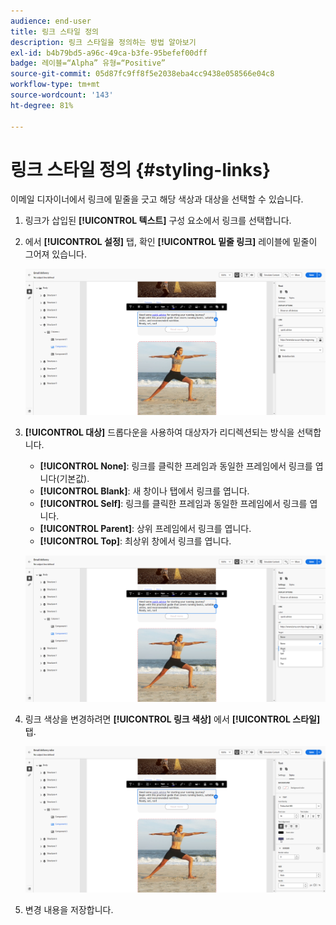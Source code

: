 ```yaml
---
audience: end-user
title: 링크 스타일 정의
description: 링크 스타일을 정의하는 방법 알아보기
exl-id: b4b79bd5-a96c-49ca-b3fe-95befef00dff
badge: 레이블=“Alpha” 유형=“Positive”
source-git-commit: 05d87fc9ff8f5e2038eba4cc9438e058566e04c8
workflow-type: tm+mt
source-wordcount: '143'
ht-degree: 81%

---
```



# 링크 스타일 정의 {#styling-links}

이메일 디자이너에서 링크에 밑줄을 긋고 해당 색상과 대상을 선택할 수 있습니다.

1. 링크가 삽입된 **[!UICONTROL 텍스트]** 구성 요소에서 링크를 선택합니다.

1. 에서 **[!UICONTROL 설정]** 탭, 확인 **[!UICONTROL 밑줄 링크]** 레이블에 밑줄이 그어져 있습니다.

   ![](assets/link_1.png)

1. **[!UICONTROL 대상]** 드롭다운을 사용하여 대상자가 리디렉션되는 방식을 선택합니다.

   * **[!UICONTROL None]**: 링크를 클릭한 프레임과 동일한 프레임에서 링크를 엽니다(기본값).
   * **[!UICONTROL Blank]**: 새 창이나 탭에서 링크를 엽니다.
   * **[!UICONTROL Self]**: 링크를 클릭한 프레임과 동일한 프레임에서 링크를 엽니다.
   * **[!UICONTROL Parent]**: 상위 프레임에서 링크를 엽니다.
   * **[!UICONTROL Top]**: 최상위 창에서 링크를 엽니다.

   ![](assets/link_2.png)

1. 링크 색상을 변경하려면 **[!UICONTROL 링크 색상]** 에서 **[!UICONTROL 스타일]** 탭.

   ![](assets/link_3.png)

1. 변경 내용을 저장합니다.

